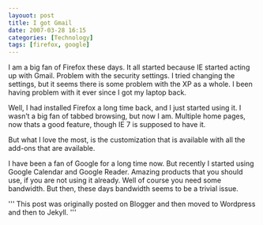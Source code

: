 ```yaml
---
layouot: post
title: I got Gmail
date: 2007-03-28 16:15
categories: [Technology]
tags: [firefox, google]
---
```


I am a big fan of Firefox these days. It all started because IE started acting up with Gmail. Problem with the security settings. I tried changing the settings, but it seems there is some problem with the XP as a whole. I been having problem with it ever since I got my laptop back.

Well, I had installed Firefox a long time back, and I just started using it. I wasn’t a big fan of tabbed browsing, but now I am. Multiple home pages, now thats a good feature, though IE 7 is supposed to have it.

But what I love the most, is the customization that is available with all the add-ons that are available.

I have been a fan of Google for a long time now. But recently I started using Google Calendar and Google Reader. Amazing products that you should use, if you are not using it already. Well of course you need some bandwidth. But then, these days bandwidth seems to be a trivial issue.

'''
This post was originally posted on Blogger and then moved to Wordpress and then to Jekyll.
'''
